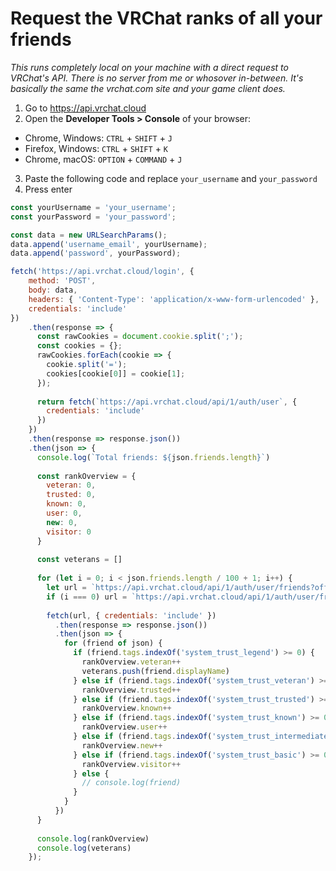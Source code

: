 # Request the VRChat ranks of all your friends

_This runs completely local on your machine with a direct request to VRChat's API. There is no server from me or whosover in-between. It's basically the same the vrchat.com site and your game client does._

1. Go to https://api.vrchat.cloud
2. Open the **Developer Tools > Console** of your browser:
  * Chrome, Windows: `CTRL` + `SHIFT` + `J`
  * Firefox, Windows: `CTRL` + `SHIFT` + `K`
  * Chrome, macOS: `OPTION` + `COMMAND` + `J`
3. Paste the following code and replace `your_username` and `your_password`
4. Press enter

```javascript
const yourUsername = 'your_username';
const yourPassword = 'your_password';

const data = new URLSearchParams();
data.append('username_email', yourUsername);
data.append('password', yourPassword);

fetch('https://api.vrchat.cloud/login', {
    method: 'POST',
    body: data,
    headers: { 'Content-Type': 'application/x-www-form-urlencoded' },
    credentials: 'include'
})
    .then(response => {
      const rawCookies = document.cookie.split(';');
      const cookies = {};
      rawCookies.forEach(cookie => {
        cookie.split('=');
        cookies[cookie[0]] = cookie[1];
      });
      
      return fetch(`https://api.vrchat.cloud/api/1/auth/user`, {
        credentials: 'include'
      })
    })
    .then(response => response.json())
    .then(json => {
      console.log(`Total friends: ${json.friends.length}`)
  
      const rankOverview = {
        veteran: 0,
        trusted: 0,
        known: 0,
        user: 0,
        new: 0,
        visitor: 0
      }
  
      const veterans = []
  
      for (let i = 0; i < json.friends.length / 100 + 1; i++) {
        let url = `https://api.vrchat.cloud/api/1/auth/user/friends?offline=true&n=100&offset=${(i - 1) * 100}`
        if (i === 0) url = `https://api.vrchat.cloud/api/1/auth/user/friends?offline=false&n=100&offset=0`
        
        fetch(url, { credentials: 'include' })
          .then(response => response.json())
          .then(json => {
            for (friend of json) {
              if (friend.tags.indexOf('system_trust_legend') >= 0) {
                rankOverview.veteran++
                veterans.push(friend.displayName)
              } else if (friend.tags.indexOf('system_trust_veteran') >= 0) {
                rankOverview.trusted++
              } else if (friend.tags.indexOf('system_trust_trusted') >= 0) {
                rankOverview.known++
              } else if (friend.tags.indexOf('system_trust_known') >= 0) {
                rankOverview.user++
              } else if (friend.tags.indexOf('system_trust_intermediate') >= 0) {
                rankOverview.new++
              } else if (friend.tags.indexOf('system_trust_basic') >= 0) {
                rankOverview.visitor++
              } else {
                // console.log(friend)
              }
            }
          })
      }
  
      console.log(rankOverview)
      console.log(veterans)
    });
```
